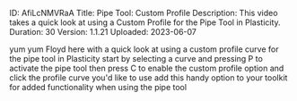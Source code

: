 ID: AfiLcNMVRaA
Title: Pipe Tool: Custom Profile
Description: This video takes a quick look at using a Custom Profile for the Pipe Tool in Plasticity.
Duration: 30
Version: 1.1.21
Uploaded: 2023-06-07

yum yum Floyd here with a quick look at
using a custom profile curve for the
pipe tool in Plasticity start by
selecting a curve and pressing P to
activate the pipe tool then press C to
enable the custom profile option and
click the profile curve you'd like to
use add this handy option to your
toolkit for added functionality when
using the pipe tool
